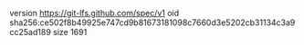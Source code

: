 version https://git-lfs.github.com/spec/v1
oid sha256:ce502f8b49925e747cd9b81673181098c7660d3e5202cb31134c3a9cc25ad189
size 1691
